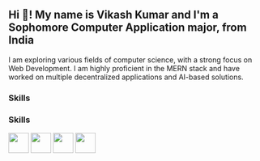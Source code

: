 ## Hi 👋! My name is Vikash Kumar and I'm a Sophomore Computer Application major, from India
I am exploring various fields of computer science, with a strong focus on Web Development. I am highly proficient in the MERN stack and have worked on multiple decentralized applications and AI-based solutions.

### Skills
### Skills
<img src="https://img.icons8.com/color/48/000000/javascript.png" width="40"/> 
<img src="https://img.icons8.com/color/48/000000/typescript.png" width="40"/> 
<img src="https://img.icons8.com/color/48/000000/mongodb.png" width="40"/> 
<img src="https://img.icons8.com/color/48/000000/sql.png" width="40"/>


<!--
**viky-01/viky-01** is a ✨ _special_ ✨ repository because its `README.md` (this file) appears on your GitHub profile.

Here are some ideas to get you started:

- 🔭 I’m currently working on ...
- 🌱 I’m currently learning ...
- 👯 I’m looking to collaborate on ...
- 🤔 I’m looking for help with ...
- 💬 Ask me about ...
- 📫 How to reach me: ...
- 😄 Pronouns: ...
- ⚡ Fun fact: ...
-->
